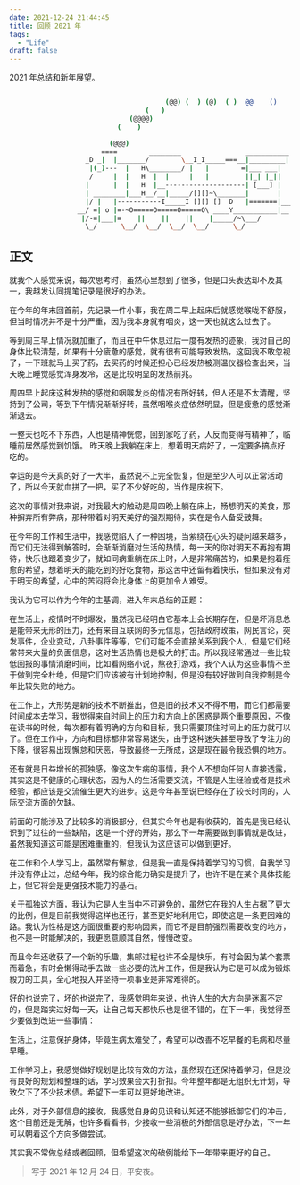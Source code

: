 ```yaml
---
date: 2021-12-24 21:44:45
title: 回顾 2021 年
tags:
  - "Life"
draft: false
---
```


2021 年总结和新年展望。

<!--more-->

```bash

                                       (@@) (  ) (@)  ( )  @@    ()    @     O     @     O      @
                                  (   )
                              (@@@@)
                           (    )

                         (@@@)
                       ====        ________                ___________
                   _D _|  |_______/        \__I_I_____===__|_________|
                    |(_)---  |   H\________/ |   |        =|___ ___|      _________________
                    /     |  |   H  |  |     |   |         ||_| |_||     _|                \_____A
                   |      |  |   H  |__--------------------| [___] |   =|                        |
                   | ________|___H__/__|_____/[][]~\_______|       |   -|                        |
                   |/ |   |-----------I_____I [][] []  D   |=======|____|________________________|_
                 __/ =| o |=-~O=====O=====O=====O\ ____Y___________|__|__________________________|_
                  |/-=|___|=    ||    ||    ||    |_____/~\___/          |_D__D__D_|  |_D__D__D_|
                   \_/      \__/  \__/  \__/  \__/      \_/               \_/   \_/    \_/   \_/

```

## 正文

就我个人感觉来说，每次思考时，虽然心里想到了很多，但是口头表达却不及其一，我越发认同提笔记录是很好的办法。

在今年的年末回首前，先记录一件小事，我在周二早上起床后就感觉喉咙不舒服，但当时情况并不是十分严重，因为我本身就有咽炎，这一天也就这么过去了。

等到周三早上情况就加重了，而且在中午休息过后一度有发热的迹象，我对自己的身体比较清楚，如果有十分疲惫的感觉，就有很有可能导致发热，这回我不敢忽视了，一下班就马上买了药，去买药的时候还担心已经发热被测温仪器检查出来，当天晚上睡觉感觉浑身发冷，这是比较明显的发热前兆。

周四早上起床这种发热的感觉和咽喉发炎的情况有所好转，但人还是不太清醒，坚持到了公司，等到下午情况渐渐好转，虽然咽喉炎症依然明显，但是疲惫的感觉渐渐退去。

一整天也吃不下东西，人也是精神恍惚，回到家吃了药，人反而变得有精神了，临睡前居然感觉到饥饿。 昨天晚上我躺在床上，想着明天病好了，一定要多搞点好吃的。

幸运的是今天真的好了一大半，虽然说不上完全恢复，但是至少人可以正常活动了，所以今天就血拼了一把，买了不少好吃的，当作是庆祝下。

这次的事情对我来说，对我最大的触动是周四晚上躺在床上，畅想明天的美食，那种摒弃所有弊病，那种带着对明天美好的强烈期待，实在是令人备受鼓舞。

在今年的工作和生活中，我感觉陷入了一种困境，当萦绕在心头的疑问越来越多，而它们无法得到解答时，会渐渐消磨对生活的热情，每一天的你对明天不再抱有期待，快乐也跟着变少了，就如同病重躺在床上时，人是非常痛苦的，如果是抱着痊愈的希望，想着明天的能吃到的好吃食物，那这苦中还留有着快乐，但如果没有对于明天的希望，心中的苦闷将会比身体上的更加令人难受。

我认为它可以作为今年的主基调，进入年末总结的正题：

在生活上，疫情时不时爆发，虽然我已经明白它基本上会长期存在，但是坏消息总是能带来无形的压力，还有来自互联网的多元信息，包括政府政策，网民言论，突发事件，企业变动，八卦事件等等，它们可能不会直接关系到我个人，但是它们经常带来大量的负面信息，这对生活热情也是极大的打击。所以我经常通过一些比较低回报的事情消磨时间，比如看网络小说，熬夜打游戏，我个人认为这些事情不至于做到完全杜绝，但是它们应该被有计划地控制，但是没有较好做到自我控制是今年比较失败的地方。

在工作上，大形势是新的技术不断推出，但是旧的技术又不得不用，而它们都需要时间成本去学习，我觉得来自时间上的压力和方向上的困惑是两个重要原因，不像在读书的时候，每次都有着明确的方向和目标，我只需要顶住时间上的压力就可以了。但在工作中，方向和目标都非常容易迷失，由于这种迷失甚至导致了专注力的下降，很容易出现懈怠和厌恶，导致最终一无所成，这是现在最令我恐惧的地方。

还有就是日益增长的孤独感，像这次生病的事情，我个人不想向任何人直接透露，其实这是不健康的心理状态，因为人的生活需要交流，不管是人生经验或者是技术经验，都应该是交流催生更大的进步。这是今年甚至说已经存在了较长时间的，人际交流方面的欠缺。

前面的可能涉及了比较多的消极部分，但其实今年也是有收获的，首先是我已经认识到了过往的一些缺陷，这是一个好的开始，那么下一年需要做到事情就是改进，虽然我知道这可能是困难重重的，但我认为这应该可以做到更好。

在工作和个人学习上，虽然常有懈怠，但是我一直是保持着学习的习惯，自我学习并没有停止过，总结今年，我的综合能力确实是提升了，也许不是在某个具体技能上，但它将会是更强技术能力的基石。

关于孤独这方面，我认为它是人生当中不可避免的，虽然它在我的人生占据了更大的比例，但是目前我觉得这样也还行，甚至更好地利用它，即使这是一条更困难的路。我认为性格是这方面很重要的影响因素，而它不是目前强烈需要改变的地方，也不是一时能解决的，我更愿意顺其自然，慢慢改变。

而且今年还收获了一个新的乐趣，集邮过程也许不全是快乐，有时会因为某个套票而着急，有时会懒得动手去做一些必要的洗片工作，但是我认为它是可以成为锻炼毅力的工具，全心地投入并坚持一项事业是非常难得的。

好的也说完了，坏的也说完了，我感觉明年来说，也许人生的大方向是迷离不定的，但是踏实过好每一天，让自己每天都快乐也是很不错的，在下一年，我觉得至少要做到改进一些事情：

生活上，注意保护身体，毕竟生病太难受了，希望可以改善不吃早餐的毛病和尽量早睡。

工作学习上，我感觉做好规划是比较有效的方法，虽然现在还保持着学习，但是没有良好的规划和整理的话，学习效果会大打折扣。今年整年都是无组织无计划，导致欠下了不少技术债。希望下一年可以更好地改进。

此外，对于外部信息的接收，我感觉自身的见识和认知还不能够抵御它们的冲击，这个目前还是无解，也许多看看书，少接收一些消极的外部信息是好办法，下一年可以朝着这个方向多做尝试。

其实我不常做总结或者回顾，但希望这次的破例能给下一年带来更好的自己。

> 写于 2021 年 12 月 24 日，平安夜。

